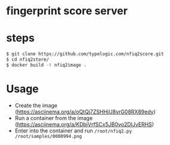 # fingerprint score server
# steps

```bash
$ git clone https://github.com/typelogic.com/nfiq2score.git
$ cd nfiq2store/
$ docker build -t nfiq2image .
```

# Usage
- Create the image (https://asciinema.org/a/oQtQj7ZSHHjU8vrG08RX89edy)
- Run a container from the image (https://asciinema.org/a/KDbjVrfSCx5JB0vo2DlJvERHS)
- Enter into the container and run `/root/nfiq2.py /root/samples/0000994.png`

